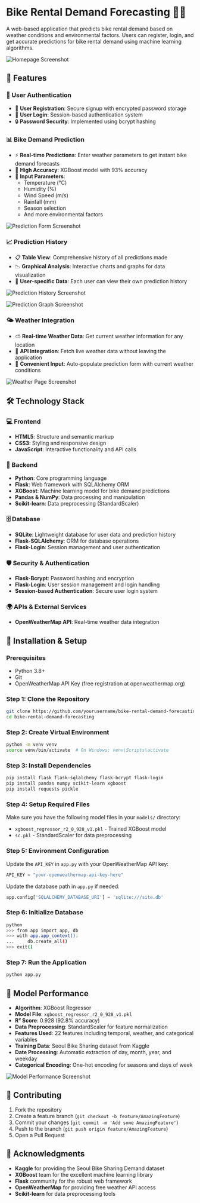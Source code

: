 # Bike Rental Demand Forecasting 🚴‍♂️

A web-based application that predicts bike rental demand based on weather conditions and environmental factors. Users can register, login, and get accurate predictions for bike rental demand using machine learning algorithms.

![Homepage Screenshot]()
<!-- Add homepage screenshot here -->

## 🌟 Features

### 🔐 User Authentication
- 📝 **User Registration**: Secure signup with encrypted password storage
- 🔑 **User Login**: Session-based authentication system
- 🔒 **Password Security**: Implemented using bcrypt hashing

### 📊 Bike Demand Prediction
- ⚡ **Real-time Predictions**: Enter weather parameters to get instant bike demand forecasts
- 🎯 **High Accuracy**: XGBoost model with 93% accuracy
- 🧾 **Input Parameters**:
  - Temperature (°C)
  - Humidity (%)
  - Wind Speed (m/s)
  - Rainfall (mm)
  - Season selection
  - And more environmental factors

![Prediction Form Screenshot]()
<!-- Add prediction form screenshot here -->

### 📈 Prediction History
- 📋 **Table View**: Comprehensive history of all predictions made
- 📉 **Graphical Analysis**: Interactive charts and graphs for data visualization
- 👤 **User-specific Data**: Each user can view their own prediction history

![Prediction History Screenshot]()
<!-- Add prediction history table screenshot here -->

![Prediction Graph Screenshot]()
<!-- Add prediction graph screenshot here -->

### 🌤️ Weather Integration
- ⛅ **Real-time Weather Data**: Get current weather information for any location
- 🔗 **API Integration**: Fetch live weather data without leaving the application
- 🧠 **Convenient Input**: Auto-populate prediction form with current weather conditions

![Weather Page Screenshot]()
<!-- Add weather page screenshot here -->

## 🛠️ Technology Stack

### 💻 Frontend
- **HTML5**: Structure and semantic markup
- **CSS3**: Styling and responsive design
- **JavaScript**: Interactive functionality and API calls

### 🧠 Backend
- **Python**: Core programming language
- **Flask**: Web framework with SQLAlchemy ORM
- **XGBoost**: Machine learning model for bike demand predictions
- **Pandas & NumPy**: Data processing and manipulation
- **Scikit-learn**: Data preprocessing (StandardScaler)

### 🗄️ Database
- **SQLite**: Lightweight database for user data and prediction history
- **Flask-SQLAlchemy**: ORM for database operations
- **Flask-Login**: Session management and user authentication

### 🛡️ Security & Authentication
- **Flask-Bcrypt**: Password hashing and encryption
- **Flask-Login**: User session management and login handling
- **Session-based Authentication**: Secure user login system

### 🌍 APIs & External Services
- **OpenWeatherMap API**: Real-time weather data integration

## 🚀 Installation & Setup

### Prerequisites
- Python 3.8+
- Git
- OpenWeatherMap API Key (free registration at openweathermap.org)

### Step 1: Clone the Repository
```bash
git clone https://github.com/yourusername/bike-rental-demand-forecasting.git
cd bike-rental-demand-forecasting
```

### Step 2: Create Virtual Environment
```bash
python -m venv venv
source venv/bin/activate  # On Windows: venv\Scripts\activate
```

### Step 3: Install Dependencies
```bash
pip install flask flask-sqlalchemy flask-bcrypt flask-login
pip install pandas numpy scikit-learn xgboost
pip install requests pickle
```

### Step 4: Setup Required Files
Make sure you have the following model files in your `models/` directory:
- `xgboost_regressor_r2_0_928_v1.pkl` - Trained XGBoost model
- `sc.pkl` - StandardScaler for data preprocessing

### Step 5: Environment Configuration
Update the `API_KEY` in `app.py` with your OpenWeatherMap API key:
```python
API_KEY = "your-openweathermap-api-key-here"
```

Update the database path in `app.py` if needed:
```python
app.config['SQLALCHEMY_DATABASE_URI'] = 'sqlite:///site.db'
```

### Step 6: Initialize Database
```bash
python
>>> from app import app, db
>>> with app.app_context():
...     db.create_all()
>>> exit()
```

### Step 7: Run the Application
```bash
python app.py
```

## 🎯 Model Performance

- **Algorithm**: XGBoost Regressor
- **Model File**: `xgboost_regressor_r2_0_928_v1.pkl`
- **R² Score**: 0.928 (92.8% accuracy)
- **Data Preprocessing**: StandardScaler for feature normalization
- **Features Used**: 22 features including temporal, weather, and categorical variables
- **Training Data**: Seoul Bike Sharing dataset from Kaggle
- **Date Processing**: Automatic extraction of day, month, year, and weekday
- **Categorical Encoding**: One-hot encoding for seasons and days of week


![Model Performance Screenshot]()
<!-- Add model performance metrics screenshot here -->


## 🤝 Contributing

1. Fork the repository
2. Create a feature branch (`git checkout -b feature/AmazingFeature`)
3. Commit your changes (`git commit -m 'Add some AmazingFeature'`)
4. Push to the branch (`git push origin feature/AmazingFeature`)
5. Open a Pull Request

## 🙏 Acknowledgments

- **Kaggle** for providing the Seoul Bike Sharing Demand dataset
- **XGBoost** team for the excellent machine learning library
- **Flask** community for the robust web framework
- **OpenWeatherMap** for providing free weather API access
- **Scikit-learn** for data preprocessing tools
